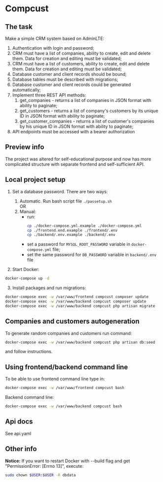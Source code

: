 # Compcust

## The task

Make a simple CRM system based on AdminLTE:
1. Authentication with login and password;
2. CRM must have a list of companies, ability to create, edit and delete them. Data for creation and editing must be validated;
3. CRM must have a list of customers, ability to create, edit and delete them. Data for creation and editing must be validated;
4. Database customer and client records should be bound;
5. Database tables must be described with migrations;
6. Database customer and client records could be generated automatically;
7. Implement three REST API methods:
    1. get_companies - returns a list of companies in JSON format with ability to paginate;
    2. get_customers - returns a list of company's customers by its unique ID in JSON format with ability to paginate;
    3. get_customer_companies - returns a list of customer's companies by his unique ID in JSON format with ability to paginate;
8. API endpoints must be accessed with a bearer authorization 

## Preview info

The project was altered for self-educational purpose and now has more complicated structure with separate frontend and 
self-sufficient API.

## Local project setup

1. Set a database password. There are two ways:
    1. Automatic. Run bash script file `./passetup.sh`  
    OR 
    2. Manual: 
        - run:
            ```bash
            cp ./docker-compose.yml.example ./docker-compose.yml
            cp ./frontend.end.example ./frontend/.env
            cp ./backend/.env.example ./backend/.env
            ```
        - set a password for `MYSQL_ROOT_PASSWORD` variable in `docker-compose.yml` file;
        - set the same password for `DB_PASSWORD` variable in `backend/.env` file


2. Start Docker:
```bash
docker-compose up -d
```

3. Install packages and run migrations:
```bash
docker-compose exec -w /var/www/frontend compcust composer update
docker-compose exec -w /var/www/backend compcust composer update
docker-compose exec -w /var/www/backend compcust php artisan migrate
```

## Companies and customers autogeneration
To generate random companies and customers run command:
```bash
docker-compose exec -w /var/www/backend compcust php artisan db:seed
```
and follow instructions.


## Using frontend/backend command line
To be able to use frontend command line type in:
```bash
docker-compose exec -w /var/www/frontend compcust bash
```
Backend command line:
```bash
docker-compose exec -w /var/www/backend compcust bash
```

## Api docs
See api.yaml

## Other info
**Notice:** If you want to restart Docker with --build flag and get "PermissionError: [Errno 13]", execute:
```bash
sudo chown $USER:$USER -R dbdata
```
